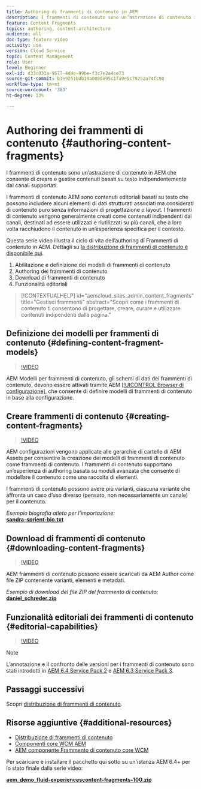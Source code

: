 ```yaml
---
title: Authoring di frammenti di contenuto in AEM
description: I frammenti di contenuto sono un’astrazione di contenuto in AEM che consente di creare e gestire contenuti basati su testo indipendentemente dai canali supportati.
feature: Content Fragments
topics: authoring, content-architecture
audience: all
doc-type: feature video
activity: use
version: Cloud Service
topic: Content Management
role: User
level: Beginner
exl-id: d33c033a-9577-4d4e-99be-f3c7e2a4ce73
source-git-commit: b3e9251bdb18a008be95c1fa9e5c79252a74fc98
workflow-type: tm+mt
source-wordcount: '383'
ht-degree: 13%

---
```


# Authoring dei frammenti di contenuto {#authoring-content-fragments}

I frammenti di contenuto sono un’astrazione di contenuto in AEM che consente di creare e gestire contenuti basati su testo indipendentemente dai canali supportati.

I frammenti di contenuto AEM sono contenuti editoriali basati su testo che possono includere alcuni elementi di dati strutturati associati ma considerati di contenuto puro senza informazioni di progettazione o layout. I frammenti di contenuto vengono generalmente creati come contenuti indipendenti dai canali, destinati ad essere utilizzati e riutilizzati su più canali, che a loro volta racchiudono il contenuto in un’esperienza specifica per il contesto.

Questa serie video illustra il ciclo di vita dell’authoring di Frammenti di contenuto in AEM. Dettagli su [la distribuzione di frammenti di contenuto è disponibile qui](content-fragments-delivery-feature-video-use.md).

1. Abilitazione e definizione dei modelli di frammenti di contenuto
2. Authoring dei frammenti di contenuto
3. Download di frammenti di contenuto
4. Funzionalità editoriali

>[!CONTEXTUALHELP]
>id="aemcloud_sites_admin_content_fragments"
>title="Gestisci frammenti"
>abstract="Scopri come i frammenti di contenuto ti consentono di progettare, creare, curare e utilizzare contenuti indipendenti dalla pagina."

## Definizione dei modelli per frammenti di contenuto {#defining-content-fragment-models}

>[!VIDEO](https://video.tv.adobe.com/v/22452?quality=12&learn=on)

AEM Modelli per frammenti di contenuto, gli schemi di dati dei frammenti di contenuto, devono essere attivati tramite AEM [[!UICONTROL Browser di configurazione]](https://experienceleague.adobe.com/docs/experience-manager-cloud-service/implementing/developing/configurations.html?lang=it), che consente di definire modelli di frammenti di contenuto in base alla configurazione.

## Creare frammenti di contenuto {#creating-content-fragments}

>[!VIDEO](https://video.tv.adobe.com/v/22451?quality=12&learn=on)

AEM configurazioni vengono applicate alle gerarchie di cartelle di AEM Assets per consentire la creazione dei modelli di frammenti di contenuto come frammenti di contenuto. I frammenti di contenuto supportano un’esperienza di authoring basata su moduli avanzata che consente di modellare il contenuto come una raccolta di elementi.

I frammenti di contenuto possono avere più varianti, ciascuna variante che affronta un caso d’uso diverso (pensato, non necessariamente un canale) per il contenuto.

*Esempio biografia atleta per l&#39;importazione:*\
**[sandra-sprient-bio.txt](assets/sandra-sprient-bio.txt)**

## Download di frammenti di contenuto {#downloading-content-fragments}

>[!VIDEO](https://video.tv.adobe.com/v/22450?quality=12&learn=on)

AEM frammenti di contenuto possono essere scaricati da AEM Author come file ZIP contenente varianti, elementi e metadati.

*Esempio di download del file ZIP del frammento di contenuto:*\
**[daniel_schreder.zip](assets/daniel_schreder.zip)**

## Funzionalità editoriali dei frammenti di contenuto {#editorial-capabilities}

>[!VIDEO](https://video.tv.adobe.com/v/25891?quality=12&learn=on)

>[!NOTE]
>
> L’annotazione e il confronto delle versioni per i frammenti di contenuto sono stati introdotti in [AEM 6.4 Service Pack 2](https://helpx.adobe.com/it/experience-manager/aem-releases-updates.html) e [AEM 6.3 Service Pack 3](https://helpx.adobe.com/it/experience-manager/6-3/release-notes/sp3-release-notes.html).

## Passaggi successivi

Scopri [distribuzione di frammenti di contenuto](content-fragments-delivery-feature-video-use.md).

## Risorse aggiuntive {#additional-resources}

* [Distribuzione di frammenti di contenuto](content-fragments-delivery-feature-video-use.md)
* [Componenti core WCM AEM](https://experienceleague.adobe.com/docs/experience-manager-core-components/using/introduction.html?lang=it)
* [AEM componente Frammento di contenuto core WCM](https://experienceleague.adobe.com/docs/experience-manager-core-components/using/components/content-fragment-component.html?lang=it)

Per scaricare e installare il pacchetto qui sotto su un&#39;istanza AEM 6.4+ per lo stato finale dalla serie video:

**[aem_demo_fluid-experiencescontent-fragments-100.zip](assets/aem_demo_fluid-experiencescontent-fragments-100.zip)**
